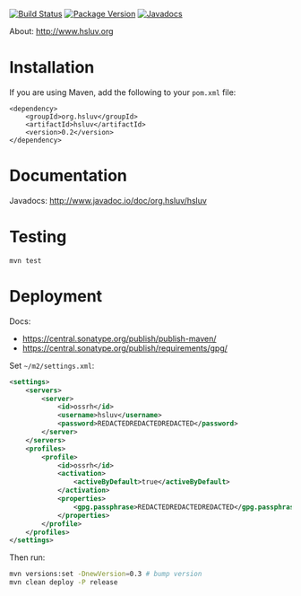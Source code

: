 [![Build Status](https://github.com/hsluv/hsluv-java/actions/workflows/test.yml/badge.svg)](https://github.com/hsluv/hsluv-java/actions/workflows/test.yml)
[![Package Version](https://img.shields.io/maven-central/v/org.hsluv/hsluv.svg)](http://repo1.maven.org/maven2/org/hsluv/hsluv/)
[![Javadocs](http://www.javadoc.io/badge/org.hsluv/hsluv.svg)](http://www.javadoc.io/doc/org.hsluv/hsluv)

About: http://www.hsluv.org

# Installation

If you are using Maven, add the following to your `pom.xml` file:

    <dependency>
        <groupId>org.hsluv</groupId>
        <artifactId>hsluv</artifactId>
        <version>0.2</version>
    </dependency>
    
# Documentation

Javadocs: http://www.javadoc.io/doc/org.hsluv/hsluv

# Testing

    mvn test

# Deployment

Docs: 
- https://central.sonatype.org/publish/publish-maven/
- https://central.sonatype.org/publish/requirements/gpg/

Set `~/m2/settings.xml`:

```xml
<settings>
    <servers>
        <server>
            <id>ossrh</id>
            <username>hsluv</username>
            <password>REDACTEDREDACTEDREDACTED</password>
        </server>
    </servers>
    <profiles>
        <profile>
            <id>ossrh</id>
            <activation>
                <activeByDefault>true</activeByDefault>
            </activation>
            <properties>
                <gpg.passphrase>REDACTEDREDACTEDREDACTED</gpg.passphrase>
            </properties>
        </profile>
    </profiles>
</settings>
```

Then run:

```bash
mvn versions:set -DnewVersion=0.3 # bump version
mvn clean deploy -P release
```

